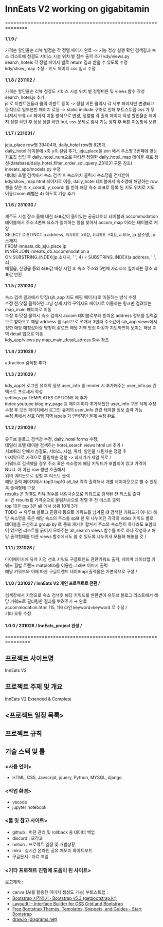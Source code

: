 # InnEats V2 working on gigabitamin


==============================================================

#### 1.1.9 /  
가격순 할인율순 리뷰 별점순 각 정렬 페이지 완료 -> 기능 정상 실행 확인
검색결과 숙소 리스트에 청결도 서비스 시설 위치 별 점수 출력 추가
kdy/views.py search_hotels 각 정렬 페이지 별로 return 결과 받을 수 있도록 수정
kdy/show_map 수정 - 지도 페이지 css 임시 수정 


#### 1.1.8 / 231102 / 
가격순 할인율순 리뷰 청결도 서비스 시설 위치 별 정렬버튼 및 views 함수 작성  
search_hotel.js 추가  
js 로 이벤트핸들러 클릭 이벤트 등록 -> 정렬 버튼 클릭시 각 세부 페이지만 변경되고 동적으로 일부분만 페이지 로딩 -> static include 구조로 인해 부트스트랩 css 가 무너져서 보류
url 페이지 이동 방식으로 변경, 정렬별 각 출력 페이지 작성
할인율순 페이지 정렬 확인 후 정상 정렬 확인
but, css 문제로 임시 기능 정지 후 버튼 이동방식 보류


#### 1.1.7 / 231031 /  
jeju_place row행 39404개, daily_hotel row행 825개,   
daily_hotel 테이블에 x축 y축 컬럼 추가, jeju_place을 join 해서 주소명 3번째에 맞는 좌표값 삽입 후 daily_hotel_num으로 파티션 정렬한   daily_hotel_map 테이블 새로 생성(database/daily_hotel_filter_order_sql_query_231031 구문 참조)  
inneats_app/models.py 수정  
네비바 호텔 검색에서 숙소 검색 후 숙소위치 클릭시 숙소명을 건네받아 kdy/show_map.html 페이지로 이동, daily_hotel 테이블에서 숙소명에   해당하는 row 행을 찾은 후 x_coordi, y_coordi 를 받아 해당 숙소 좌표로 등록 된 지도 위치로 지도 이동(zoom 레벨은 4) 하도록 기능 추가  


#### 1.1.6 / 231030 /  
제주도 시설 장소 들에 대한 좌표값이 들어있는 공공데이터 테이블과 accommodation 테이블에서 주소 4번째 요소가 일치하는 행을 찾아서 accom_map   이라는 테이블로 저장  
SELECT DISTINCT a.address, `위치좌표 X축값`, `위치좌표 Y축값`, a.title, jp.장소명, jp.소재지  
FROM inneats_db.jeju_place jp  
INNER JOIN inneats_db.accommodation a  
ON SUBSTRING_INDEX(jp.소재지, ' ', 4) = SUBSTRING_INDEX(a.address, ' ', 4);  
애월읍, 한경읍 등의 좌표값 매칭 시킨 후 숙소 주소와 5번째 자리까지 일치하는 장소 좌표값 반환  


#### 1.1.5 / 231030 /  
숙소 검색 결과에서 맛집(sjh_app 지도 매핑 페이지)로 이동하는 방식 수정  
수정 전:맛집 클릭하면 그냥 상세 지역 구역지도 페이지로 이동하는 링크만 걸려있는 map_main 페이지로 이동  
수정 후:맛집 클릭시 숙소 검색시 accom 테이블로부터 받아온 address 정보를 입력값으로 받아오고 해당 address 를 split으로 쪼개서 3번째   주소값이 sjh_app views에서 정한 매핑 매칭값이랑 명칭이 같으면 해당 지역 맛집 마킹과 지도화면이 보이는 해당 지역 detail 맵으로 이동   
kdy_app/views.py map_main_detail_adress 함수 참조  


#### 1.1.4 / 231029 /  
attraction 검색창 추가  


#### 1.1.3 / 231029 /  
kdy_app에 로그인 유저의 정보 user_info 를 render 시 추가해주는 user_info.py 컨텍스트 프로세서 작성  
settings.py TEMPLATES OPTIONS 에 추가  
index youtube blog my_page 등 페이지마다 추가해뒀던 user_info 구문 삭제 수정  
수정 후 모든 페이지에서 로그인 유저의 user_info 관련 테이블 정보 출력 가능  
수정 폼에서 선호 여행 지역 labels 가 안먹히던 문제 수정 완료  

#### 1.1.2 / 231029 /  
유투브 블로그 검색창 수정, daily_hotel forms 수정,  
데일리 호텔 테이블 검색하는 hotel_search views html url 추가 /  
서브쿼리 안에서 청결도, 서비스, 시설, 위치, 할인율 내림차순 정렬 후  
마지막으로 가격으로 올림차순 정렬 -> 최저가가 제일 위로 /  
키워드로 검색했을 경우 주소 혹은 숙소명에 해당 키워드가 포함되어 있고 가격이 NULL 이 아닌 row 행만 호출해서  
위의 쿼리문으로 정렬 후 리스트 출력  
해당 출력 페이지에서 top3 top10 all_list 각각 출력해서 개별 레이아웃으로 뺄 수 있도록 출력형태 구성  
results 은 청결도 리뷰 점수를 내림차순으로 키워드로 검색된 전 리스트 출력  
all 은 results를 가격순으로 올림차순으로 정렬 후 전 리스트 출력  
top 10은 top 3은 all 에서 상위 10개 3개  
TODO -> 유투브 블로그 관광지 등으로 키워드를 넘겨줄 떄 검색한 키워드가 아니라 해당 숙소명을 혹은 해당 숙소의 주소를 split 한 뒤 나누어진  각각의 index 키워드 별로 테이블을 구성하고 group by 로 중복 제거후 합쳐서 주소와 숙소명이 하나라도 포함되어 있으면 리스트를 긁어서 모아주는   all_search views 함수를 따로 하나 작성하고 해당 출력형태를 다른 views 함수에서도 쓸 수 있도록 나누어서 모듈화 해놓을 것 /  


#### 1.1.1 / 231028 /  
마이페이지에 유저 지정 선호 키워드 구글트렌드 관련키워드 출력, 네이버 데이터랩 키워드 월별 트렌드 matplotlib를 이용한 그래프 이미지 출력  
해당 키워드와 이에 따른 구글트렌드 네이버api 출력물은 가변적으로 구성 /  

#### 1.1.0 / 231027 / InnEats V2 개인 프로젝트로 전환 /  
검색창에서 지명으로 숙소 검색후 해당 키워드를 반환받아 유투브 블로그 리스트에서 해당 키워드로 필터링한 결과를 뿌려주기 → 완료  
accommodation.html 115, 116 라인 keyword=keyword 로 수정 /  
기타 오류 수정  


#### 1.0.0 / 231026 / InnEats_project 완성 /  

===============================================================

## 프로젝트 사이트명
InnEats V2

## 프로젝트 주제 및 개요
InnEats V2 Extended & Complete













## <프로젝트 일정 목록>


## 프로젝트 규칙

## 기술 스택 및 툴

### <사용 언어>

- HTML, CSS, Javscript, jquery, Python, MYSQL, django

### <작업 환경>

- vscode
- jupyter notebook

### <툴 및 참고 사이트>

- github : 버젼 관리 및 rollback 용 데이터 백업
- discord : 모각코 
- notion : 프로젝트 일정 및 개발상황
- miro : 실시간 온라인 공유 메모지 화이트보드
- 구글문서 : 자료 백업


### <기타 프로젝트 진행에 도움이 된 사이트>

로고제작 : 
- canva (AI를 활용한 이미지 생성도 가능)
부트스트랩 : 
- [Bootstrap 시작하기 · Bootstrap v5.3 (getbootstrap.kr)](https://getbootstrap.kr/docs/5.3/getting-started/introduction/)
- [LayoutIt! - Interface Builder for CSS Grid and Bootstrap](https://www.layoutit.com/)
- [Free Bootstrap Themes, Templates, Snippets, and Guides - Start Bootstrap](https://startbootstrap.com/)
- [draw.io (diagrams.net)](https://app.diagrams.net/)
